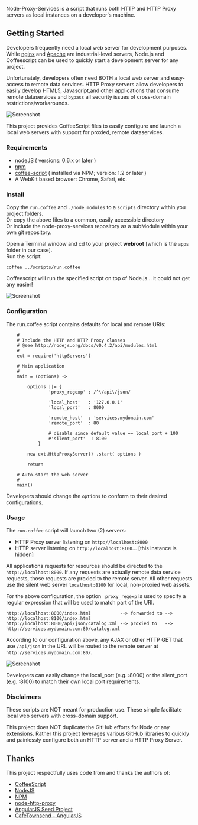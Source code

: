 Node-Proxy-Services is a script that runs both HTTP and HTTP Proxy servers as local instances on a developer's machine.

## Getting Started

Developers frequently need a local web server for development purposes. While [nginx](nginx.org) and [Apache](http://httpd.apache.org/) are industrial-level servers, Node.js and Coffeescript can be used to quickly start a development server for any project. 

Unfortunately, developers often need BOTH a local web server and easy-access to remote data services.
HTTP Proxy servers allow developers to easily develop HTML5, Javascript,and other applications that consume remote dataservices and `bypass` all security issues of cross-domain restrictions/workarounds.

![Screenshot](https://github.com/ThomasBurleson/node-proxy-services/raw/master/docs/violation.png)<br/>

This project provides CoffeeScript files to easily configure and launch a local web servers with support for proxied, remote dataservices.

### Requirements

* [nodeJS](http://github.com/ry/node) ( versions: 0.6.x or later )
* [npm](http://github.com/isaacs/npm)
* [coffee-script](https://github.com/jashkenas/coffee-script) ( installed via NPM; version: 1.2 or later )  
* A WebKit based browser: Chrome, Safari, etc.

### Install

Copy the `run.coffee` and `./node_modules` to a `scripts` directory within you project folders.<br/>
Or copy the above files to a common, easily accessible directory<br/>
Or include the node-proxy-services repository as a subModule within your own git repository.

Open a Terminal window and cd to your project **webroot** [which is the `apps` folder in our case].<br/>
Run the script:

    coffee ../scripts/run.coffee
    
Coffeescript will run the specified script on top of Node.js… it could not get any easier!


![Screenshot](https://github.com/ThomasBurleson/node-proxy-services/raw/master/docs/illustration.png)<br/>


### Configuration

The run.coffee script contains defaults for local and remote URIs:

        # 
        # Include the HTTP and HTTP Proxy classes
		# @see http://nodejs.org/docs/v0.4.2/api/modules.html
		#
		ext = require('httpServers')

		# Main application
		#
		main = (options) ->

			options ||= { 
					'proxy_regexp' : /^\/api\/json/
					
					'local_host'   : '127.0.0.1'
					'local_port'   : 8000
					
					'remote_host'  : 'services.mydomain.com'    
					'remote_port'  : 80
					
					# disable since default value == local_port + 100
					#'silent_port'  : 8100
				}

			new ext.HttpProxyServer() .start( options )

			return	

		# Auto-start the web server
		#
		main()    

Developers should change the `options` to conform to their desired configurations.

### Usage

The `run.coffee` script will launch two (2) servers:

  * HTTP Proxy server listening on `http://localhost:8000`
  * HTTP server listening on `http://localhost:8100`… [this instance is hidden]
  
All applications requests for resources should be directed to the `http://localhost:8000`. If any requests are actually remote data service requests, those requests are proxied to the remote server. All other requests use the silent web server `localhost:8100` for local, non-proxied web assets.

For the above configuration, the option ` proxy_regexp` is used to specify a regular expression that will be used to match part of the URI. 

    http://localhost:8000/index.html           --> forwarded to -->  http://localhost:8100/index.html
    http://localhost:8000/api/json/catalog.xml --> proxied to   -->  http://services.mydomain.com:80/catalog.xml
    
According to our configuration above, any AJAX or other HTTP GET that use `/api/json` in the URL will be routed to the remote server at `http://services.mydomain.com:80/`.  

![Screenshot](https://github.com/ThomasBurleson/node-proxy-services/raw/master/docs/proxy.png)<br/>  

Developers can easily change the local_port (e.g. :8000) or the silent_port (e.g. :8100) to match their own local port requirements.

### Disclaimers

These scripts are NOT meant for production use. These simple facilitate local web servers with cross-domain support.

This project does NOT duplicate the GitHub efforts for Node or any extensions. Rather this project leverages various GitHub libraries to quickly and painlessly configure both an HTTP server and a HTTP Proxy Server.


## Thanks

This project respectfully uses code from and thanks the authors of:

* [CoffeeScript](https://github.com/jashkenas/coffee-script)
* [NodeJS](http://github.com/ry/node)
* [NPM](http://github.com/isaacs/npm)
* [node-http-proxy](https://github.com/nodejitsu/node-http-proxy)
* [AngularJS Seed Project](https://github.com/angular/angular-seed)
* [CafeTownsend - AngularJS](https://github.com/ThomasBurleson/angularJS-CafeTownsend)